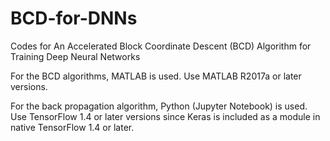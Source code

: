 # BCD-for-DNNs

Codes for An Accelerated Block Coordinate Descent (BCD) Algorithm for Training Deep Neural Networks

For the BCD algorithms, MATLAB is used. Use MATLAB R2017a or later versions. 

For the back propagation algorithm, Python (Jupyter Notebook) is used. Use TensorFlow 1.4 or later versions since Keras is included as a module in native TensorFlow 1.4 or later. 
